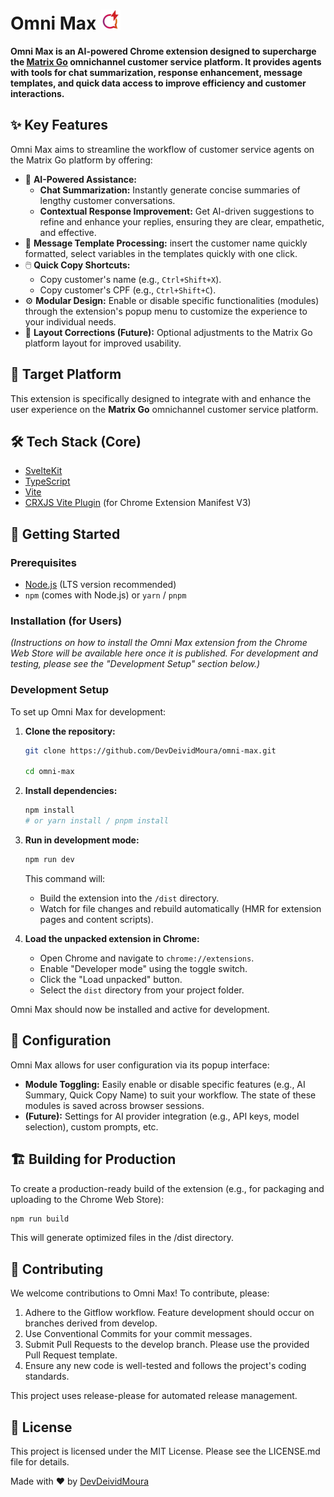 # Omni Max ![Logo](/src/assets/icons/icon-32.png)

**Omni Max is an AI-powered Chrome extension designed to supercharge the [Matrix Go](https://www.matrixgo.ai/) omnichannel customer service platform. It provides agents with tools for chat summarization, response enhancement, message templates, and quick data access to improve efficiency and customer interactions.**

## ✨ Key Features

Omni Max aims to streamline the workflow of customer service agents on the Matrix Go platform by offering:

* 🤖 **AI-Powered Assistance:**
    * **Chat Summarization:** Instantly generate concise summaries of lengthy customer conversations.
    * **Contextual Response Improvement:** Get AI-driven suggestions to refine and enhance your replies, ensuring they are clear, empathetic, and effective.
* 📝 **Message Template Processing:** insert the customer name quickly formatted, select variables in the templates quickly with one click.
* 🖱️ **Quick Copy Shortcuts:**
    * Copy customer's name (e.g., `Ctrl+Shift+X`).
    * Copy customer's CPF (e.g., `Ctrl+Shift+C`).
* ⚙️ **Modular Design:** Enable or disable specific functionalities (modules) through the extension's popup menu to customize the experience to your individual needs.
* 🎨 **Layout Corrections (Future):** Optional adjustments to the Matrix Go platform layout for improved usability.

## 🎯 Target Platform

This extension is specifically designed to integrate with and enhance the user experience on the **Matrix Go** omnichannel customer service platform.

## 🛠️ Tech Stack (Core)

* [SvelteKit](https://kit.svelte.dev/)
* [TypeScript](https://www.typescriptlang.org/)
* [Vite](https://vitejs.dev/)
* [CRXJS Vite Plugin](https://github.com/crxjs/chrome-extension-tools/blob/main/packages/vite-plugin/README.md) (for Chrome Extension Manifest V3)

## 🚀 Getting Started

### Prerequisites

* [Node.js](https://nodejs.org/) (LTS version recommended)
* `npm` (comes with Node.js) or `yarn` / `pnpm`

### Installation (for Users)

*(Instructions on how to install the Omni Max extension from the Chrome Web Store will be available here once it is published. For development and testing, please see the "Development Setup" section below.)*

### Development Setup

To set up Omni Max for development:

1.  **Clone the repository:**
    ```bash
    git clone https://github.com/DevDeividMoura/omni-max.git

    cd omni-max
    ```

2.  **Install dependencies:**
    ```bash
    npm install
    # or yarn install / pnpm install
    ```

3.  **Run in development mode:**
    ```bash
    npm run dev
    ```
    This command will:
    * Build the extension into the `/dist` directory.
    * Watch for file changes and rebuild automatically (HMR for extension pages and content scripts).

4.  **Load the unpacked extension in Chrome:**
    * Open Chrome and navigate to `chrome://extensions`.
    * Enable "Developer mode" using the toggle switch.
    * Click the "Load unpacked" button.
    * Select the `dist` directory from your project folder.

Omni Max should now be installed and active for development.

## 🔧 Configuration

Omni Max allows for user configuration via its popup interface:

* **Module Toggling:** Easily enable or disable specific features (e.g., AI Summary, Quick Copy Name) to suit your workflow. The state of these modules is saved across browser sessions.
* **(Future):** Settings for AI provider integration (e.g., API keys, model selection), custom prompts, etc.

## 🏗️ Building for Production

To create a production-ready build of the extension (e.g., for packaging and uploading to the Chrome Web Store):

```bash
npm run build
```

This will generate optimized files in the /dist directory.

## 🤝 Contributing

We welcome contributions to Omni Max! To contribute, please:

1. Adhere to the Gitflow workflow. Feature development should occur on branches derived from develop.
2. Use Conventional Commits for your commit messages.
3. Submit Pull Requests to the develop branch. Please use the provided Pull Request template.
4. Ensure any new code is well-tested and follows the project's coding standards.

This project uses release-please for automated release management.

## 📝 License

This project is licensed under the MIT License.
Please see the LICENSE.md file for details. 

Made with ❤️ by [DevDeividMoura](https://github.com/DevDeividMoura)